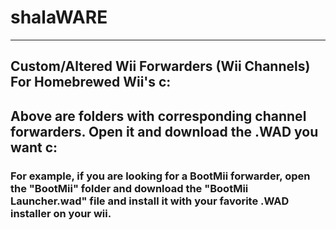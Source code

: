 # shalaWARE
---
Custom/Altered Wii Forwarders (Wii Channels) For Homebrewed Wii's c:
---
## Above are folders with corresponding channel forwarders. Open it and download the .WAD you want c:
### For example, if you are looking for a BootMii forwarder, open the "BootMii" folder and download the "BootMii Launcher.wad" file and install it with your favorite .WAD installer on your wii.
